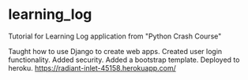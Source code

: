 # learning_log
Tutorial for Learning Log application from "Python Crash Course"

Taught how to use Django to create web apps.
Created user login functionality. 
Added security.
Added a bootstrap template.
Deployed to heroku.
https://radiant-inlet-45158.herokuapp.com/
